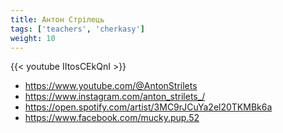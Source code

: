 ```yaml
---
title: Антон Стрілець
tags: ['teachers', 'cherkasy']
weight: 10
---
```

{{< youtube IItosCEkQnI >}}

- https://www.youtube.com/@AntonStrilets
- https://www.instagram.com/anton_strilets_/
- https://open.spotify.com/artist/3MC9rJCuYa2el20TKMBk6a
- https://www.facebook.com/mucky.pup.52

